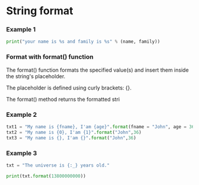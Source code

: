 # String format

### Example 1
```python
print("your name is %s and family is %s" % (name, family))
```

### Format with format() function

The format() function formats the specified value(s) and insert them inside the string's placeholder.

The placeholder is defined using curly brackets: {}.

The format() method returns the formatted stri

### Example 2
```python
txt1 = "My name is {fname}, I'am {age}".format(fname = "John", age = 36)
txt2 = "My name is {0}, I'am {1}".format("John",36)
txt3 = "My name is {}, I'am {}".format("John",36) 
```


### Example 3
```python
txt = "The universe is {:_} years old."

print(txt.format(13800000000))
```
